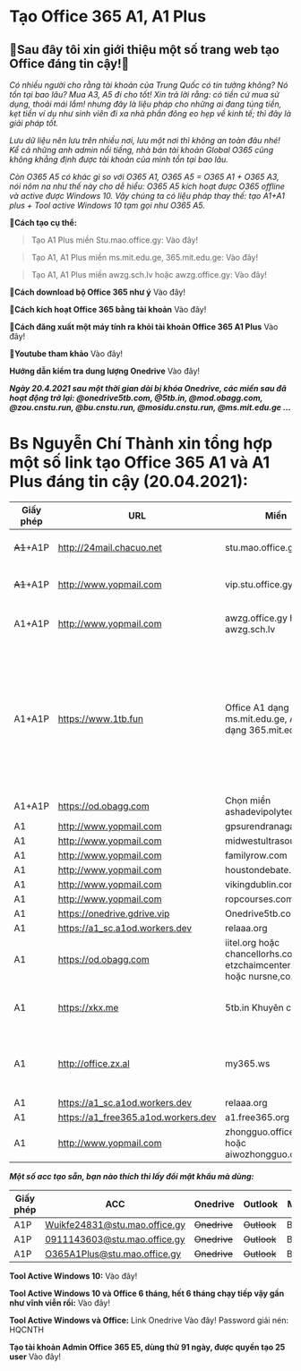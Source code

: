 # Tạo Office 365 A1, A1 Plus
 
## 👯Sau đây tôi xin giới thiệu một số trang web tạo Office đáng tin cậy!👯 

_Có nhiều người cho rằng tài khoản của Trung Quốc có tin tưởng không? Nó tồn tại bao lâu? Mua A3, A5 đi cho tốt! Xin trả lời rằng: có tiền cứ mua sử dụng, thoải mái lắm! nhưng đây là liệu pháp cho những ai đang túng tiền, kẹt tiền ví dụ như sinh viên đi xa nhà phần đông eo hẹp về kinh tế; thì đây là giải pháp tốt._

_Lưu dữ liệu nên lưu trên nhiều nơi, lưu một nơi thì không an toàn đâu nhé! Kể cả những anh admin nổi tiếng, nhà bán tài khoản Global O365 cũng không khẳng định được tài khoản của mình tồn tại bao lâu._

_Còn O365 A5 có khác gì so với O365 A1, O365 A5 = O365 A1 + O365 A3, nói nôm na như thế này cho dễ hiểu: O365 A5 kích hoạt được O365 offline và active được Windows 10. Vậy chúng ta có liệu pháp thay thế: tạo A1+A1 plus + Tool active Windows 10 tạm gọi như O365 A5._

**🔭Cách tạo cụ thể:**
>Tạo A1 Plus miền Stu.mao.office.gy: Vào đây!  

>Tạo A1, A1 Plus miền ms.mit.edu.ge, 365.mit.edu.ge: Vào đây! 

>Tạo A1, A1 Plus miền awzg.sch.lv hoặc awzg.office.gy: Vào đây! 

**🔭Cách download bộ Office 365 như ý** Vào đây! 

**🔭Cách kích hoạt Office 365 bằng tài khoản** Vào đây! 

**🔭Cách đăng xuất một máy tính ra khỏi tài khoản Office 365 A1 Plus** Vào đây!

**🔭Youtube tham khảo** Vào đây!

**Hướng dẫn kiểm tra dung lượng Onedrive** Vào đây!

**_Ngày 20.4.2021 sau một thời gian dài bị khóa Onedrive, các miền sau đã hoạt động trở lại: @onedrive5tb.com, @5tb.in, @mod.obagg.com, @zou.cnstu.run, @bu.cnstu.run, @mosidu.cnstu.run, @ms.mit.edu.ge …_**

# Bs Nguyễn Chí Thành xin tổng hợp một số link tạo Office 365 A1 và A1 Plus đáng tin cậy (20.04.2021): 

Giấy phép | URL | Miền | Onedrive | Ghi chú
-- | -- | -- | -- | -- 
~~A1~~+A1P | http://24mail.chacuo.net | stu.mao.office.gy | ~~Onedrive~~ | Tham gia nhóm **Nuran.com** để nhận A1P
~~A1~~+A1P | http://www.yopmail.com | vip.stu.office.gy | ~~Onedrive~~ | Tham gia nhóm **Nuran.com** để nhận A1P
A1+A1P | http://www.yopmail.com | awzg.office.gy hoặc awzg.sch.lv | 5TB | Tham gia nhóm **!爱我中国** để nhận A1P
A1+A1P | https://www.1tb.fun | Office A1 dạng ms.mit.edu.ge, A1 Plus dạng 365.mit.edu.ge | 5TB | Tham gia nhóm Telegram https://t.me/ms_1tb đánh câu lệnh gởi nhóm /info yourgmail.com ví dụ: /info abc@gmail.com trong 7 ngày check mail có acc A1 Plus, ở trong nhóm 100 ngày được cấp G suite! 
A1+A1P | https://od.obagg.com | Chọn miền ashadevipolytechnic.in | 1TB | Tạo xong có A1 Plus ngay!
A1 | http://www.yopmail.com | gpsurendranagar.org | 1TB | 
A1 | http://www.yopmail.com | midwestultrasound.com | 1TB | 
A1 | http://www.yopmail.com | familyrow.com | 1TB | 
A1 | http://www.yopmail.com | houstondebate.com | 1TB | 
A1 | http://www.yopmail.com | vikingdublin.com | 5TB | 
A1 | http://www.yopmail.com | ropcourses.com | 2TB | 
A1 | https://onedrive.gdrive.vip | Onedrive5tb.com | 5TB | Hàng Việt Nam | 
A1 | https://a1_sc.a1od.workers.dev | relaaa.org | 5TB | 
A1 | https://od.obagg.com | iitel.org hoặc chancellorhs.com hoặc etzchaimcenter.org hoặc nursne,co.in | 1Tb | 
A1 | https://xkx.me | 5tb.in Khuyên chọn | ~~Onedrive trước đây 5Tb,~~ giờ 1Tb | 
A1 | http://office.zx.al | my365.ws | 5TB | Chọn Office365学生对 tức For Students, chọn thằng còn lại là của Faculty |
A1 | https://a1_sc.a1od.workers.dev | relaaa.org | 5TB | 
A1 | https://a1_free365.a1od.workers.dev | a1.free365.org | 5TB | 
A1 | http://www.yopmail.com | zhongguo.office.gy hoặc aiwozhongguo.office.gy | 5TB | Xác minh tin nhắn qua điện thoại mới tạo được Office A1

**_Một số acc tạo sẵn, bạn nào thích thì lấy đổi mật khẩu mà dùng:_**

Giấy phép | ACC | Onedrive | Outlook | Mật khẩu
-- | -- | -- | -- | -- 
A1P | Wuikfe24831@stu.mao.office.gy | ~~Onedrive~~ | ~~Outlook~~ | Bieu2021
A1P | 0911143603@stu.mao.office.gy | ~~Onedrive~~ | ~~Outlook~~ | Bieu2021
A1P | O365A1Plus@stu.mao.office.gy| ~~Onedrive~~ | ~~Outlook~~ | Bieu2021


**Tool Active Windows 10:** Vào đây!

**Tool Active Windows 10 và Office 6 tháng, hết 6 tháng chạy tiếp vậy gần như vĩnh viễn rồi:** Vào đây!

**Tool Active Windows và Office:** Link Onedrive Vào đây! Password giải nén: HQCNTH

**Tạo tài khoản Admin Office 365 E5, dùng thử 91 ngày, được quyền tạo 25 user** Vào đây! 
